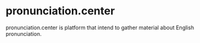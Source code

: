 # pronunciation.center
pronunciation.center is platform that intend to gather material about English pronunciation.
